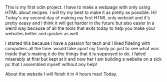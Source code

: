 This is my first odin project.
I have to make a webpage with only using HTML about recipes.
I will try my best to make it as pretty as possible.
Hi! Today's my second day of making my first HTML only websiet and it's pretty eeasy and I think it will get harder in the future but also easier in a weird way because of all the tools that exits today to help you make your websites better and quicker as well.

I started this because I have a passion for tech and I liked fideling with computers all the time.  would take apart my family pc just to see what was inside that's making it do the things that it is supposed to do. I failed miserably at first but kept at it and now her I am building a website on a sick pc that I assembled myself without any help!

About the website I will finish it in 4 hours max! Today.